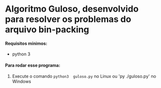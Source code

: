 # Algoritmo Guloso, desenvolvido para resolver os problemas do arquivo bin-packing

#### Requisitos mínimos:
- python 3

#### Para rodar esse programa:

1. Execute o comando `python3  guloso.py` no Linux ou 'py ./guloso.py' no Windows
